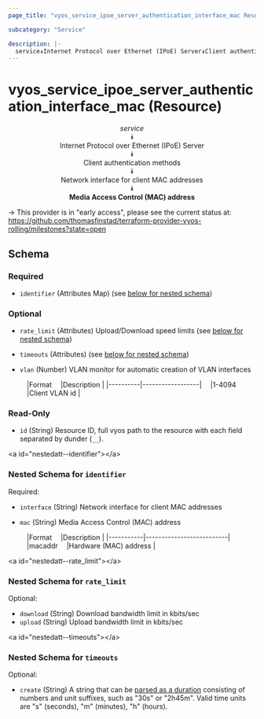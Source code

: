 ```yaml
---
page_title: "vyos_service_ipoe_server_authentication_interface_mac Resource - vyos"

subcategory: "Service"

description: |- 
  service⯯Internet Protocol over Ethernet (IPoE) Server⯯Client authentication methods⯯Network interface for client MAC addresses⯯Media Access Control (MAC) address
---
```


# vyos_service_ipoe_server_authentication_interface_mac (Resource)
<center>

*service*  
⯯  
Internet Protocol over Ethernet (IPoE) Server  
⯯  
Client authentication methods  
⯯  
Network interface for client MAC addresses  
⯯  
**Media Access Control (MAC) address**


</center>

-> This provider is in "early access", please see the current status at: https://github.com/thomasfinstad/terraform-provider-vyos-rolling/milestones?state=open

## Schema

### Required

- `identifier` (Attributes Map) (see [below for nested schema](#nestedatt--identifier))

### Optional

- `rate_limit` (Attributes) Upload/Download speed limits (see [below for nested schema](#nestedatt--rate_limit))
- `timeouts` (Attributes) (see [below for nested schema](#nestedatt--timeouts))
- `vlan` (Number) VLAN monitor for automatic creation of VLAN interfaces

    &emsp;|Format  &emsp;|Description     |
    |----------|------------------|
    &emsp;|1-4094  &emsp;|Client VLAN id  |

### Read-Only

- `id` (String) Resource ID, full vyos path to the resource with each field separated by dunder (`__`).

&lt;a id=&#34;nestedatt--identifier&#34;&gt;&lt;/a&gt;
### Nested Schema for `identifier`

Required:

- `interface` (String) Network interface for client MAC addresses
- `mac` (String) Media Access Control (MAC) address

    &emsp;|Format   &emsp;|Description             |
    |-----------|--------------------------|
    &emsp;|macaddr  &emsp;|Hardware (MAC) address  |


&lt;a id=&#34;nestedatt--rate_limit&#34;&gt;&lt;/a&gt;
### Nested Schema for `rate_limit`

Optional:

- `download` (String) Download bandwidth limit in kbits/sec
- `upload` (String) Upload bandwidth limit in kbits/sec


&lt;a id=&#34;nestedatt--timeouts&#34;&gt;&lt;/a&gt;
### Nested Schema for `timeouts`

Optional:

- `create` (String) A string that can be [parsed as a duration](https://pkg.go.dev/time#ParseDuration) consisting of numbers and unit suffixes, such as &#34;30s&#34; or &#34;2h45m&#34;. Valid time units are &#34;s&#34; (seconds), &#34;m&#34; (minutes), &#34;h&#34; (hours).  
